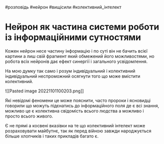 
#розповідь #нейрон #вищісили #колективний_інтелект 

# Нейрон як частина системи роботи із інформаційними сутностями

Кожен нейрон несе частину інформацію і по суті він не бачить всієї картини а лиш свій фрагмент який обмежений його можливостями, но робота всіх нейронів дає ефект синергії і загального усвідомлення. 

На мою думку так само і розум індивідуальний і колективний індивідуальний неспроможний осягнути того що може вмістити колективний. 

![[Pasted image 20221101100203.png]]

Які невідомі феномени це може пояснити, часто пророки і ясновидці говорили що можуть підєнатись до інформаційного поля де є всі знання, можливо це є колективна свідомість всього людства а можливо і просто всього живого. 

Є не прямі а косвені вказівки на те що колективний інтелект може розраховувати майбутнє, так як перед війною завжди народжується більше хлопчиків і таких прикладів багато є. 